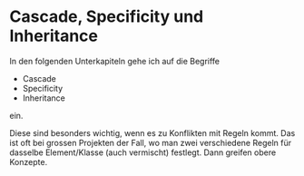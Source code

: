 # Cascade, Specificity und Inheritance

In den folgenden Unterkapiteln gehe ich auf die Begriffe

- Cascade
- Specificity
- Inheritance

ein.

Diese sind besonders wichtig, wenn es zu Konflikten mit Regeln kommt. Das ist oft bei grossen Projekten der Fall, wo man zwei verschiedene Regeln 
für dasselbe Element/Klasse (auch vermischt) festlegt. Dann greifen obere Konzepte.
